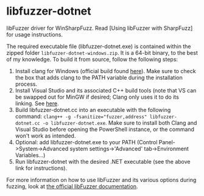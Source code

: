 # libfuzzer-dotnet

libFuzzer driver for WinSharpFuzz. Read [Using libFuzzer with SharpFuzz] for usage instructions.

[Using libFuzzer with WinSharpFuzz]: https://github.com/nathaniel-bennett/winsharpfuzz/blob/master/docs/libFuzzer.md

The required executable file (libfuzzer-dotnet.exe) is contained within the zipped folder `libfuzzer-dotnet-windows.zip`. It is a 64-bit binary, to the best of my knowledge. To build it from source, follow the following steps:

1. Install clang for Windows (official build found [here](https://llvm.org/builds/)). Make sure to check the box that adds clang to the PATH variable during the installation process.
2. Install Visual Studio and its associated C++ build tools (note that VS can be swapped out for MinGW if desired; Clang only uses it to do its linking. See [here](https://www.reddit.com/r/cpp_questions/comments/715bcn/can_i_use_clang_on_windows_without_installing/).
3. Build libfuzzer-dotnet.cc into an executable with the following command: `clang++ -g -fsanitize="fuzzer,address" libfuzzer-dotnet.cc -o libfuzzer-dotnet.exe`. Make sure to install both Clang and Visual Studio before opening the PowerShell instance, or the command won't work as intended.
4. Optional: add libfuzzer-dotnet.exe to your PATH (Control Panel->System->Advanced system settings->'Advanced' tab->Environment Variables...)
5. Run libfuzzer-dotnet with the desired .NET executable (see the above link for instructions).

For more information on how to use libFuzzer and its various options during fuzzing, look at [the official libFuzzer documentation](https://llvm.org/docs/LibFuzzer.html).
